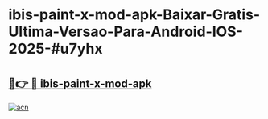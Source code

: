 # ibis-paint-x-mod-apk-Baixar-Gratis-Ultima-Versao-Para-Android-IOS-2025-#u7yhx

# <h2><a href="https://ainizakaria.my?title=ibis-paint-x-mod-apk&ref=24M">🔗👉 🔴 ibis-paint-x-mod-apk</a></h2>

[![acn](https://github.com/user-attachments/assets/0f9c940e-d8b0-45ae-aac7-cd30a18b3e1c)](https://ainizakaria.my?title=ibis-paint-x-mod-apk&ref=24M)

